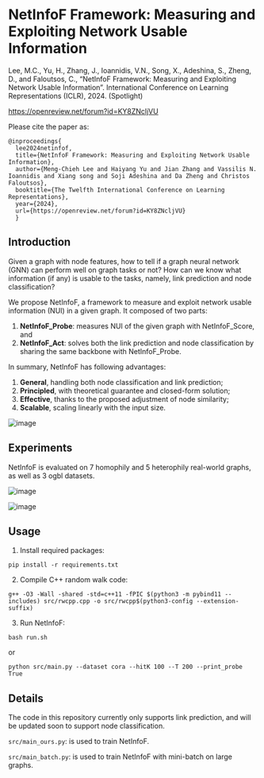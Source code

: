 # NetInfoF Framework: Measuring and Exploiting Network Usable Information

Lee, M.C., Yu, H., Zhang, J., Ioannidis, V.N., Song, X., Adeshina, S., Zheng, D., and Faloutsos, C., “NetInfoF Framework: Measuring and Exploiting Network Usable Information”. International Conference on Learning Representations (ICLR), 2024. (Spotlight)

https://openreview.net/forum?id=KY8ZNcljVU

Please cite the paper as:

    @inproceedings{
      lee2024netinfof,
      title={NetInfoF Framework: Measuring and Exploiting Network Usable Information},
      author={Meng-Chieh Lee and Haiyang Yu and Jian Zhang and Vassilis N. Ioannidis and Xiang song and Soji Adeshina and Da Zheng and Christos Faloutsos},
      booktitle={The Twelfth International Conference on Learning Representations},
      year={2024},
      url={https://openreview.net/forum?id=KY8ZNcljVU}
      }

## Introduction
Given a graph with node features, how to tell if a graph neural network (GNN) can perform well on graph tasks or not? 
How can we know what information (if any) is usable to the tasks, namely, link prediction and node classification?

We propose NetInfoF, a framework to measure and exploit network usable information (NUI) in a given graph.
It composed of two parts:
1. **NetInfoF_Probe**: measures NUI of the given graph with NetInfoF_Score, and
2. **NetInfoF_Act**: solves both the link prediction and node classification by sharing the same backbone with NetInfoF_Probe.

In summary, NetInfoF has following advantages:
1. **General**, handling both node classification and link prediction;
2. **Principled**, with theoretical guarantee and closed-form solution;
3. **Effective**, thanks to the proposed adjustment of node similarity;
4. **Scalable**, scaling linearly with the input size.

![image](https://github.com/mengchillee/Network-Usable-Info-Framework/assets/14501754/8efa88e0-2d2a-4c83-ad5e-ad223bb8a84a)

## Experiments
NetInfoF is evaluated on 7 homophily and 5 heterophily real-world graphs, as well as 3 ogbl datasets.

![image](https://github.com/mengchillee/Network-Usable-Info-Framework/assets/14501754/91604f3a-3c3f-462d-bf0d-45876855eac6)

![image](https://github.com/mengchillee/Network-Usable-Info-Framework/assets/14501754/a93ca815-0095-4b58-911f-a08df11a7967)

## Usage

1. Install required packages:
   
`pip install -r requirements.txt`

2. Compile C++ random walk code:
   
`g++ -O3 -Wall -shared -std=c++11 -fPIC $(python3 -m pybind11 --includes) src/rwcpp.cpp -o src/rwcpp$(python3-config --extension-suffix)`

3. Run NetInfoF:

`bash run.sh`

or

`python src/main.py --dataset cora --hitK 100 --T 200 --print_probe True`


## Details
The code in this repository currently only supports link prediction, and will be updated soon to support node classification.

`src/main_ours.py`: is used to train NetInfoF.

`src/main_batch.py`: is used to train NetInfoF with mini-batch on large graphs.
